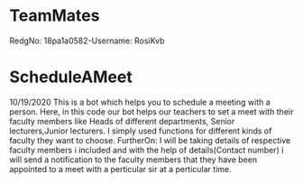 # TeamMates
RedgNo: 18pa1a0582-Username: RosiKvb

# ScheduleAMeet
10/19/2020
This is a bot which helps you to schedule a meeting with a person.
Here, in this code our bot helps our teachers to set a meet with their faculty members like Heads of different departments,
Senior lecturers,Junior lecturers.
I simply used functions for different kinds of faculty they want to choose.
FurtherOn: I will be taking details of respective faculty members i included and with the help of details(Contact number) i will
send a notification to the faculty members that they have been appointed to a meet with a perticular sir at a perticular time.
